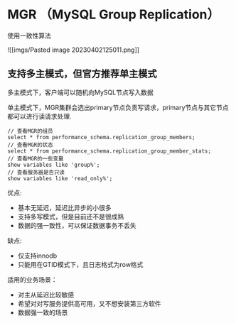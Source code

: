 # MGR （MySQL Group Replication）

使用一致性算法

![[imgs/Pasted image 20230402125011.png]]

## 支持多主模式，但官方推荐单主模式

多主模式下，客户端可以随机向MySQL节点写入数据

单主模式下，MGR集群会选出primary节点负责写请求，primary节点与其它节点都可以进行读请求处理.

```
// 查看MGR的组员
select * from performance_schema.replication_group_members;
// 查看MGR的状态
select * from performance_schema.replication_group_member_stats;
// 查看MGR的一些变量
show variables like 'group%';
// 查看服务器是否只读
show variables like 'read_only%';
```

优点:
- 基本无延迟，延迟比异步的小很多
- 支持多写模式，但是目前还不是很成熟
- 数据的强一致性，可以保证数据事务不丢失

缺点:
- 仅支持innodb
- 只能用在GTID模式下，且日志格式为row格式

适用的业务场景：
- 对主从延迟比较敏感
- 希望对对写服务提供高可用，又不想安装第三方软件
- 数据强一致的场景
